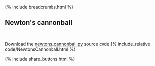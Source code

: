 {% include breadcrumbs.html %}

## Newton&apos;s cannonball
<div class="header_line"><br/></div>

Download the [newtons_cannonball.py](code/newtons_cannonball.py) source code
{% include_relative code/NewtonsCannonball.html %}

<p style="clear: both;"></p>

{% include share_buttons.html %}
